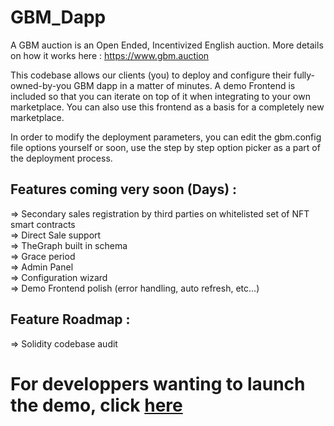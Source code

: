 
# GBM_Dapp

A GBM auction is an Open Ended, Incentivized English auction. More details on how it works here : https://www.gbm.auction      

This codebase allows our clients (you) to deploy and configure their fully-owned-by-you GBM dapp in a matter of minutes.
A demo Frontend is included so that you can iterate on top of it when integrating to your own marketplace. You can also use this frontend as a basis for a completely new marketplace.   

In order to modify the deployment parameters, you can edit the gbm.config file options yourself or soon, use the step by step option picker as a part of the deployment process.

## Features coming very soon (Days) : 
=> Secondary sales registration by third parties on whitelisted set of NFT smart contracts          
=> Direct Sale support                
=> TheGraph built in schema    
=> Grace period           
=> Admin Panel          
=> Configuration wizard          
=> Demo Frontend polish (error handling, auto refresh, etc...)          

## Feature Roadmap :
=> Solidity codebase audit                

# For developpers wanting to launch the demo, click [here](/GBM-Diamond/README.md)             
          
